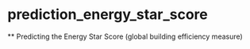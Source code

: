 # prediction_energy_star_score

** Predicting the Energy Star Score (global building  efficiency measure)
